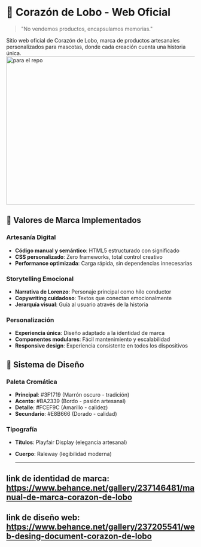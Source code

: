 # 🐺 Corazón de Lobo - Web Oficial

> "No vendemos productos, encapsulamos memorias."

Sitio web oficial de Corazón de Lobo, marca de productos artesanales personalizados para mascotas, donde cada creación cuenta una historia única.
<img width="1584" height="396" alt="para el repo" src="https://github.com/user-attachments/assets/5a8d2731-6ad3-4397-b9cd-5d133d28b821" />

## 🎯 Valores de Marca Implementados

### Artesanía Digital
- **Código manual y semántico**: HTML5 estructurado con significado
- **CSS personalizado**: Zero frameworks, total control creativo
- **Performance optimizada**: Carga rápida, sin dependencias innecesarias

### Storytelling Emocional
- **Narrativa de Lorenzo**: Personaje principal como hilo conductor
- **Copywriting cuidadoso**: Textos que conectan emocionalmente
- **Jerarquía visual**: Guía al usuario através de la historia

### Personalización
- **Experiencia única**: Diseño adaptado a la identidad de marca
- **Componentes modulares**: Fácil mantenimiento y escalabilidad
- **Responsive design**: Experiencia consistente en todos los dispositivos

## 🎨 Sistema de Diseño

### Paleta Cromática
- **Principal**: #3F1719 (Marrón oscuro - tradición)
- **Acento**: #BA2339 (Bordo - pasión artesanal)
- **Detalle**: #FCEF9C (Amarillo - calidez)
- **Secundario**: #E8B666 (Dorado - calidad)

### Tipografía
- **Títulos**: Playfair Display (elegancia artesanal)
- **Cuerpo**: Raleway (legibilidad moderna)

  
  ---
## link de identidad de marca: https://www.behance.net/gallery/237146481/manual-de-marca-corazon-de-lobo
## link de diseño web: https://www.behance.net/gallery/237205541/web-desing-document-corazon-de-lobo
